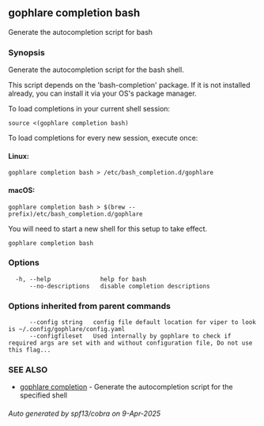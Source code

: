 ## gophlare completion bash

Generate the autocompletion script for bash

### Synopsis

Generate the autocompletion script for the bash shell.

This script depends on the 'bash-completion' package.
If it is not installed already, you can install it via your OS's package manager.

To load completions in your current shell session:

	source <(gophlare completion bash)

To load completions for every new session, execute once:

#### Linux:

	gophlare completion bash > /etc/bash_completion.d/gophlare

#### macOS:

	gophlare completion bash > $(brew --prefix)/etc/bash_completion.d/gophlare

You will need to start a new shell for this setup to take effect.


```
gophlare completion bash
```

### Options

```
  -h, --help              help for bash
      --no-descriptions   disable completion descriptions
```

### Options inherited from parent commands

```
      --config string   config file default location for viper to look is ~/.config/gophlare/config.yaml
      --configfileset   Used internally by gophlare to check if required args are set with and without configuration file, Do not use this flag...
```

### SEE ALSO

* [gophlare completion](gophlare_completion.md)	 - Generate the autocompletion script for the specified shell

###### Auto generated by spf13/cobra on 9-Apr-2025
